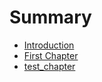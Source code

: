 # Summary

* [Introduction](README.md)
* [First Chapter](chapter1.md)
* [test_chapter](body/01/testchapter.md)


